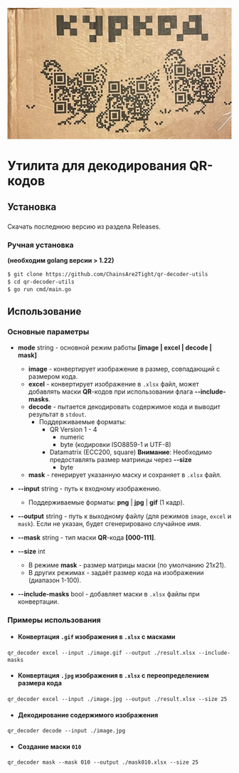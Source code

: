![kurkod](https://github.com/ChainsAre2Tight/qr-decoder-utils/blob/master/.github/memes/kurkod.jpeg)
# Утилита для декодирования QR-кодов

## Установка
###
Скачать последнюю версию из раздела Releases.

### Ручная установка
**(необходим golang версии > 1.22)**
```bash
$ git clone https://github.com/ChainsAre2Tight/qr-decoder-utils
$ cd qr-decoder-utils
$ go run cmd/main.go
```

## Использование
### Основные параметры

* **mode** string - основной режим работы **[image | excel | decode | mask]**
  * **image** - конвертирует изображение в размер, совпадающий с размером кода.
  * **excel** - конвертирует изображение в `.xlsx` файл, может добавлять маски **QR**-кодов при использовании флага **--include-masks**.
  * **decode** - пытается декодировать содержимое кода и выводит результат в `stdout`.
    * Поддерживаемые форматы:
      * QR Version 1 - 4
        - numeric
        - byte (кодировки ISO8859-1 и UTF-8)
      * Datamatrix (ECC200, square) **Внимание**: Необходимо предоставлять размер матриицы через **--size**
        - byte
  * **mask** - генерирует указанную маску и сохраняет в `.xlsx` файл.

* **--input** string - путь к входному изображению.
  - Поддерживаемые форматы: **png** | **jpg** | **gif** (1 кадр).
* **--output** string - путь к выходному файлу (для режимов `image`, `excel` и `mask`). Если не указан, будет сгенерировано случайное имя.
* **--mask** string - тип маски **QR**-кода **[000-111]**.
* **--size** int
  * В режиме **mask** - размер матрицы маски (по умолчанию 21x21).
  * В других режимах - задаёт размер кода на изображении (диапазон 1-100).
* **--include-masks** bool - добавляет маски в `.xlsx` файлы при конвертации.

### Примеры использования

* #### Конвертация `.gif` изображения в `.xlsx` с масками
```
qr_decoder excel --input ./image.gif --output ./result.xlsx --include-masks
```
* #### Конвертация `.jpg` изображения в `.xlsx` с переопределением размера кода
```
qr_decoder excel --input ./image.jpg --output ./result.xlsx --size 25
```
* #### Декодирование содержимого изображения
```
qr_decoder decode --input ./image.jpg
```
* #### Создание маски `010`
```
qr_decoder mask --mask 010 --output ./mask010.xlsx --size 25
```
